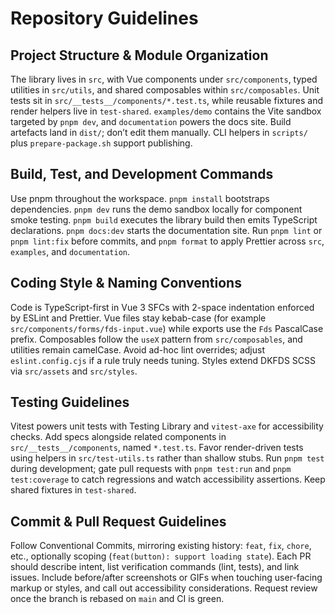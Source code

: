 # Repository Guidelines

## Project Structure & Module Organization
The library lives in `src`, with Vue components under `src/components`, typed utilities in `src/utils`, and shared composables within `src/composables`. Unit tests sit in `src/__tests__/components/*.test.ts`, while reusable fixtures and render helpers live in `test-shared`. `examples/demo` contains the Vite sandbox targeted by `pnpm dev`, and `documentation` powers the docs site. Build artefacts land in `dist/`; don’t edit them manually. CLI helpers in `scripts/` plus `prepare-package.sh` support publishing.

## Build, Test, and Development Commands
Use pnpm throughout the workspace. `pnpm install` bootstraps dependencies. `pnpm dev` runs the demo sandbox locally for component smoke testing. `pnpm build` executes the library build then emits TypeScript declarations. `pnpm docs:dev` starts the documentation site. Run `pnpm lint` or `pnpm lint:fix` before commits, and `pnpm format` to apply Prettier across `src`, `examples`, and `documentation`.

## Coding Style & Naming Conventions
Code is TypeScript-first in Vue 3 SFCs with 2-space indentation enforced by ESLint and Prettier. Vue files stay kebab-case (for example `src/components/forms/fds-input.vue`) while exports use the `Fds` PascalCase prefix. Composables follow the `useX` pattern from `src/composables`, and utilities remain camelCase. Avoid ad-hoc lint overrides; adjust `eslint.config.cjs` if a rule truly needs tuning. Styles extend DKFDS SCSS via `src/assets` and `src/styles`.

## Testing Guidelines
Vitest powers unit tests with Testing Library and `vitest-axe` for accessibility checks. Add specs alongside related components in `src/__tests__/components`, named `*.test.ts`. Favor render-driven tests using helpers in `src/test-utils.ts` rather than shallow stubs. Run `pnpm test` during development; gate pull requests with `pnpm test:run` and `pnpm test:coverage` to catch regressions and watch accessibility assertions. Keep shared fixtures in `test-shared`.

## Commit & Pull Request Guidelines
Follow Conventional Commits, mirroring existing history: `feat`, `fix`, `chore`, etc., optionally scoping (`feat(button): support loading state`). Each PR should describe intent, list verification commands (lint, tests), and link issues. Include before/after screenshots or GIFs when touching user-facing markup or styles, and call out accessibility considerations. Request review once the branch is rebased on `main` and CI is green.
